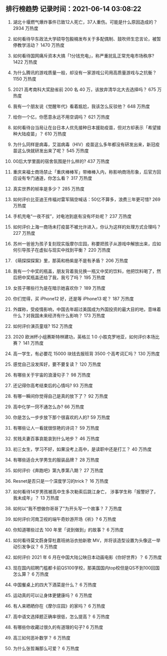 
## 排行榜趋势 记录时间：2021-06-14 03:08:22
  
  1. 湖北十堰燃气爆炸事件已致12人死亡，37人重伤。可能是什么原因造成的？ 2934 万热度
    
  2. 如何看待华东政法大学硕导包毅楠发布关于多配偶制、鼓吹师生恋言论，被暂停教学活动？ 1470 万热度
    
  3. 如何看待国网痛斥资本大搞「1分钱充电」，称严重扰乱正常充电市场秩序? 1422 万热度
    
  4. 为什么腾讯的游戏质量一般，却没有一家游戏公司用高质量游戏与之抗衡？ 1150 万热度
    
  5. 2021 高考南科大奖励省前 200 名 40 万，该放弃清华北大去选择吗？ 675 万热度
    
  6. 我有一个朋友说《觉醒年代》看着尴尬，我该怎么反驳他？ 648 万热度
    
  7. 给你一个亿，你愿意永远不用空调吗？ 621 万热度
    
  8. 如何看待台当局让在台日本人优先接种日本援助疫苗，但对方却表示「希望接种大陆疫苗」？ 610 万热度
    
  9. 为什么同样是病毒，艾滋病毒（HIV）疫苗这么多年都没有研发出来，新冠疫苗这么快就研发出来了呢？ 545 万热度
    
  10. 00后大学里面的宿舍氛围是什么样的? 437 万热度
    
  11. 重庆来福士商场禁止「重庆棒棒军」带棒棒入内，称影响商场形象，后官方回应设有专门通道，你怎么看？ 317 万热度
    
  12. 真实世界的帧率是多少？ 285 万热度
    
  13. 如何评价比亚迪王传福对雷军隔空喊话：50亿不算多，浪费三年更可惜? 269 万热度
    
  14. 手机充电“一夜不拔”，对电池到底有没有坏处呢？ 237 万热度
    
  15. 如何评价上海一商场未打疫苗不被允许进入，你认为这样的处理方式合理吗？ 227 万热度
    
  16. 苏州一爸爸为孩子复刻现实版摩尔庄园，称要把孩子从游戏中解放出来，应如何引导孩子在虚拟与现实中找到平衡？ 220 万热度
    
  17. 《萌探探探案》里，那英和杨紫是不是有矛盾？ 206 万热度
    
  18. 我有一个中奖的瓶盖，朋友背着我兑换一瓶又中奖的饮料，他把饮料喝了，然后把中奖瓶盖还给了我，我亏了吗？ 195 万热度
    
  19. 女孩子哪些行为是在暗示她喜欢你？ 189 万热度
    
  20. 你们觉得，买 iPhone12 好，还是等 iPhone13 呢？ 187 万热度
    
  21. 外媒称，受疫情影响，中国去年超过美国成为外国投资的最大目的地，意味着什么？对我国未来经济有什么影响？ 173 万热度
    
  22. 如何评价演员童瑶? 152 万热度
    
  23. 2020 欧洲杯小组赛斯特林建功，英格兰 1:0 小胜克罗地亚，如何评价本场比赛？ 141 万热度
    
  24. 高一学生，有必要花 15000 块钱去报班背 3500 个高考词汇吗？ 130 万热度
    
  25. 感觉自己没发挥好，要不要复读？ 120 万热度
    
  26. 有哪些关于宇宙的浪漫句子？ 98 万热度
    
  27. 还记得你高考结束后的心情吗? 93 万热度
    
  28. 有哪一瞬间你觉得自己是真的放下了？ 92 万热度
    
  29. 高中化学一窍不通怎么办? 66 万热度
    
  30. 你是怎么一步步放下那个很喜欢的人的? 59 万热度
    
  31. 有哪些让人一看就很惊艳的诗词？ 59 万热度
    
  32. 贫贱夫妻百事哀能哀到什么地步？ 46 万热度
    
  33. 初三女生，学习不好，如果没考上高中，是读职中还是打工？ 40 万热度
    
  34. 有哪些适合大学男生的服装品牌？ 28 万热度
    
  35. 如何评价《奔跑吧》第九季第八期？ 27 万热度
    
  36. Resnet是否只是一个深度学习的trick？ 16 万热度
    
  37. 如何看待14岁男孩被高中生多次勒索后跳江身亡， 涉事学生称「报警好了，我未成年」？ 13 万热度
    
  38. 如何以“我不想做你哥哥了”为开头写一个故事？ 7 万热度
    
  39. 如何评价河南卫视的端午奇妙游开场《祈》? 6 万热度
    
  40. 你知道哪些过去 100 年里「说到做到」的故事？ 6 万热度
    
  41. 如何看待莫文蔚身穿杜嘉班纳浴衣拍新歌 MV，并将该造型设置为头像这一举动引发争议？ 6 万热度
    
  42. 如何评价 2021 年 6 月在中国大陆公映日本动画电影《你好世界》？ 6 万热度
    
  43. 现在国内招聘门槛都卡前QS100学校，那美国国内top校但是QS不到100回国怎么算？ 6 万热度
    
  44. 中国餐桌上的四大下酒菜是什么？ 6 万热度
    
  45. 运动真的可以让身体更健康吗？ 6 万热度
    
  46. 有人来晒晒你在《摩尔庄园》的家吗？ 6 万热度
    
  47. 高中语文选择题正确率很低，怎么提高？ 6 万热度
    
  48. 有哪些你收藏过很久的有道理的句子? 6 万热度
    
  49. 高三如何恶补数学？ 6 万热度
    
  50. 为什么张哲瀚那么可爱？ 6 万热度
    